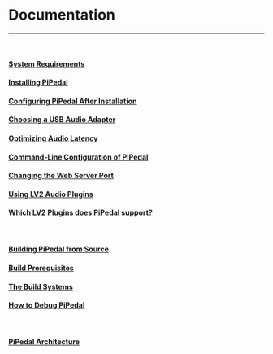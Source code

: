 # Documentation
---

&nbsp;

#### [System Requirements](SystemRequirements.md)

#### [Installing PiPedal](Installing.md)

#### [Configuring PiPedal After Installation](Configuring.md)  
#### [Choosing a USB Audio Adapter](ChoosingAUsbAudioAdapter.md)  
#### [Optimizing Audio Latency](AudioLatency.md)  
#### [Command-Line Configuration of PiPedal](CommandLine.md)
#### [Changing the Web Server Port](ChangingTheWebServerPort.md)
#### [Using LV2 Audio Plugins](UsingLv2Plugins.md)
#### [Which LV2 Plugins does PiPedal support?](WhichLv2PluginsAreSupported.md)

 

#### [Building PiPedal from Source](BuildingPiPedalFromSource.md)
#### [Build Prerequisites](BuildPrerequisites.md)
#### [The Build Systems](TheBuildSystem.md)
#### [How to Debug PiPedal](Debugging.md)

 

#### [PiPedal Architecture](Architecture.md)

